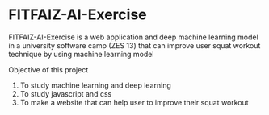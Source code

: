 # FITFAIZ-AI-Exercise

FITFAIZ-AI-Exercise is a web application and deep machine learning model in a university software camp (ZES 13) that can improve user squat workout technique by using machine learning model 

Objective of this project
1. To study machine learning and deep learning 
2. To study javascript and css
2. To make a website that can help user to improve their squat workout 
